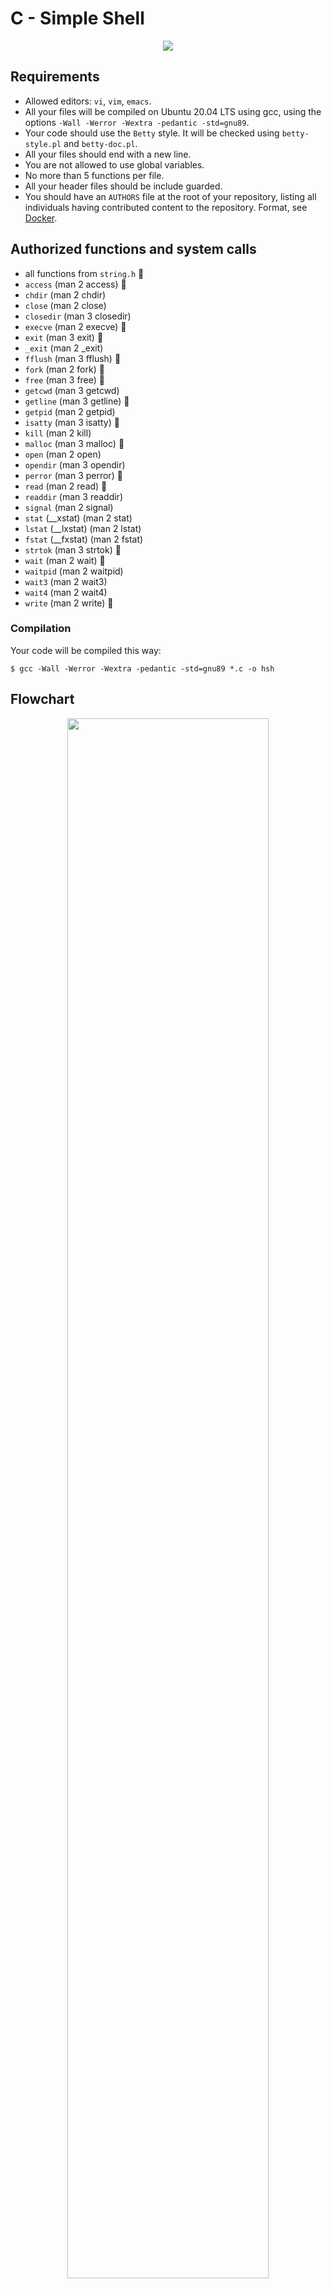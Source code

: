 #  C - Simple Shell

<div style="text-align:center"><img src="https://github.com/powerofcode2023/holbertonschool-printf/assets/135613629/65fb187e-0ae0-42a8-a548-e8f2cb25e92f" /></div>

##  Requirements
*   Allowed editors: `vi`, `vim`, `emacs`.
*   All your files will be compiled on Ubuntu 20.04 LTS using gcc, using the options `-Wall -Werror -Wextra -pedantic -std=gnu89`.
*   Your code should use the `Betty` style. It will be checked using `betty-style.pl` and `betty-doc.pl`.
*   All your files should end with a new line.
*   You are not allowed to use global variables.
*   No more than 5 functions per file.
*   All your header files should be include guarded.
*   You should have an `AUTHORS` file at the root of your repository, listing all individuals having contributed content to the repository. Format, see [Docker](https://github.com/moby/moby/blob/master/AUTHORS).

##  Authorized functions and system calls
*   all functions from `string.h` 📌
*   `access` (man 2 access) 📌
*   `chdir` (man 2 chdir)
*   `close` (man 2 close)
*   `closedir` (man 3 closedir)
*   `execve` (man 2 execve) 📌
*   `exit` (man 3 exit) 📌
*   `_exit` (man 2 _exit)
*   `fflush` (man 3 fflush) 📌
*   `fork` (man 2 fork) 📌
*   `free` (man 3 free) 📌
*   `getcwd` (man 3 getcwd)
*   `getline` (man 3 getline) 📌
*   `getpid` (man 2 getpid)
*   `isatty` (man 3 isatty) 📌
*   `kill` (man 2 kill)
*   `malloc` (man 3 malloc) 📌
*   `open` (man 2 open)
*   `opendir` (man 3 opendir)
*   `perror` (man 3 perror) 📌
*   `read` (man 2 read) 📌
*   `readdir` (man 3 readdir)
*   `signal` (man 2 signal)
*   `stat` (__xstat) (man 2 stat)
*   `lstat` (__lxstat) (man 2 lstat)
*   `fstat` (__fxstat) (man 2 fstat)
*   `strtok` (man 3 strtok) 📌
*   `wait` (man 2 wait) 📌
*   `waitpid` (man 2 waitpid)
*   `wait3` (man 2 wait3)
*   `wait4` (man 2 wait4)
*   `write` (man 2 write) 📌

### Compilation
Your code will be compiled this way:

```
$ gcc -Wall -Werror -Wextra -pedantic -std=gnu89 *.c -o hsh
```

## Flowchart

<div style="text-align:center"><img src="https://zupimages.net/up/23/34/lztb.png" width=80% height=80% /></div>

## Authors
* [**Abdelkader AOUAR**](https://github.com/powerofcode2023)
* [**Davis JOSEPH**](https://github.com/davisjoseph6)
